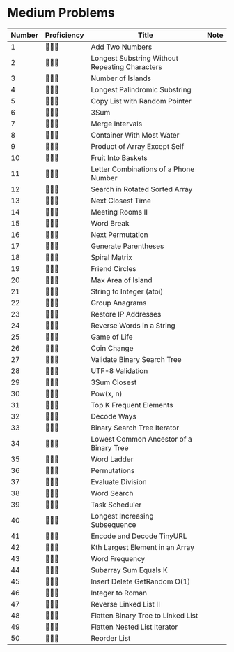 # Medium Problems
| Number | Proficiency | Title | Note |
| ------ | ----------- | ----- | ---- |
| 1 | :camel::camel::camel: | Add Two Numbers
| 2 | :camel::camel::camel: | Longest Substring Without Repeating Characters
| 3 | :camel::camel::camel: | Number of Islands
| 4 | :camel::camel::camel: | Longest Palindromic Substring
| 5 | :camel::camel::camel: | Copy List with Random Pointer
| 6 | :camel::camel::camel: | 3Sum
| 7 | :camel::camel::camel: | Merge Intervals
| 8 | :camel::camel::camel: | Container With Most Water
| 9 | :camel::camel::camel: | Product of Array Except Self
| 10 | :camel::camel::camel: | Fruit Into Baskets
| 11 | :camel::camel::camel: | Letter Combinations of a Phone Number
| 12 | :camel::camel::camel: | Search in Rotated Sorted Array
| 13 | :camel::camel::camel: | Next Closest Time
| 14 | :camel::camel::camel: | Meeting Rooms II
| 15 | :camel::camel::camel: | Word Break
| 16 | :camel::camel::camel: | Next Permutation
| 17 | :camel::camel::camel: | Generate Parentheses
| 18 | :camel::camel::camel: | Spiral Matrix
| 19 | :camel::camel::camel: | Friend Circles
| 20 | :camel::camel::camel: | Max Area of Island
| 21 | :camel::camel::camel: | String to Integer (atoi)
| 22 | :camel::camel::camel: | Group Anagrams
| 23 | :camel::camel::camel: | Restore IP Addresses
| 24 | :camel::camel::camel: | Reverse Words in a String
| 25 | :camel::camel::camel: | Game of Life
| 26 | :camel::camel::camel: | Coin Change
| 27 | :camel::camel::camel: | Validate Binary Search Tree
| 28 | :camel::camel::camel: | UTF-8 Validation
| 29 | :camel::camel::camel: | 3Sum Closest
| 30 | :camel::camel::camel: | Pow(x, n)
| 31 | :camel::camel::camel: | Top K Frequent Elements
| 32 | :camel::camel::camel: | Decode Ways
| 33 | :camel::camel::camel: | Binary Search Tree Iterator
| 34 | :camel::camel::camel: | Lowest Common Ancestor of a Binary Tree
| 35 | :camel::camel::camel: | Word Ladder
| 36 | :camel::camel::camel: | Permutations
| 37 | :camel::camel::camel: | Evaluate Division
| 38 | :camel::camel::camel: | Word Search
| 39 | :camel::camel::camel: | Task Scheduler
| 40 | :camel::camel::camel: | Longest Increasing Subsequence
| 41 | :camel::camel::camel: | Encode and Decode TinyURL
| 42 | :camel::camel::camel: | Kth Largest Element in an Array
| 43 | :camel::camel::camel: | Word Frequency
| 44 | :camel::camel::camel: | Subarray Sum Equals K
| 45 | :camel::camel::camel: | Insert Delete GetRandom O(1)
| 46 | :camel::camel::camel: | Integer to Roman
| 47 | :camel::camel::camel: | Reverse Linked List II
| 48 | :camel::camel::camel: | Flatten Binary Tree to Linked List
| 49 | :camel::camel::camel: | Flatten Nested List Iterator
| 50 | :camel::camel::camel: | Reorder List   
